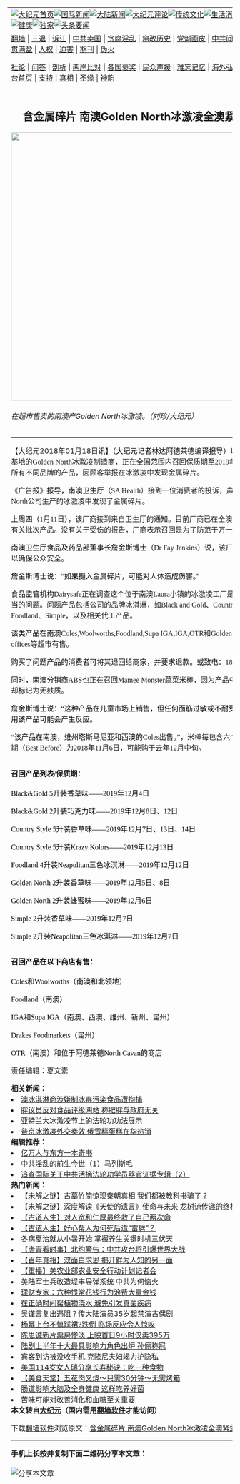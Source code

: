 <a name="1" id="1" target="_blank"></a><span id="1"></span>
<table align=center border="0"><tr><td colspan="2" VALIGN=TOP><a href="https://github.com/1992513/djy/blob/master/gb/nf1351518.md#1"><img src="https://raw.githubusercontent.com/1992513/www/master/t/djy/1.jpg" title="大纪元首页" alt="大纪元首页"></a><a href="https://github.com/1992513/djy/blob/master/gb/n24hr.md#1"><img src="https://raw.githubusercontent.com/1992513/www/master/t/djy/3.jpg" title="国际新闻" alt="国际新闻"></a><a href="https://github.com/1992513/djy/blob/master/gb/nsc413.md#1"><img src="https://raw.githubusercontent.com/1992513/www/master/t/djy/4.jpg" title="大陆新闻" alt="大陆新闻"></a><a href="https://github.com/1992513/djy/blob/master/gb/news392.md#1"><img src="https://raw.githubusercontent.com/1992513/www/master/t/djy/5.jpg" title="大纪元评论" alt="大纪元评论"></a><a href="https://github.com/1992513/djy/blob/master/gb/news2007.md#1"><img src="https://raw.githubusercontent.com/1992513/www/master/t/djy/6.jpg" title="传统文化" alt="传统文化"></a><a href="https://github.com/1992513/djy/blob/master/gb/news2008.md#1"><img src="https://raw.githubusercontent.com/1992513/www/master/t/djy/7.jpg" title="生活消费" alt="生活消费"></a><a href="https://github.com/1992513/djy/blob/master/gb/ncyule.md#1"><img src="https://raw.githubusercontent.com/1992513/www/master/t/djy/8.jpg" title="娱乐休闲" alt="娱乐休闲"></a><a href="https://github.com/1992513/djy/blob/master/gb/nsc1002.md#1"><img src="https://raw.githubusercontent.com/1992513/www/master/t/djy/9.jpg" title="健康" alt="健康"></a><a href="https://github.com/1992513/djy/blob/master/gb/nf6092.md#1"><img src="https://raw.githubusercontent.com/1992513/www/master/t/djy/10a.jpg" title="独家" alt="独家"></a><a href="https://github.com/1992513/djy/blob/master/gb/nf4514.md#1"><img src="https://raw.githubusercontent.com/1992513/www/master/t/djy/12a.jpg" title="头条要闻" alt="头条要闻"></a></td></tr>
<tr><td colspan="2" VALIGN=TOP><a target="_blank" href="https://github.com/1992513/www/blob/master/README.md?zsrh#1">翻墙</a> | <a target="_blank" href="https://github.com/1992513/djy/blob/master/gb/nf5657.md#1">三退</a> | <a target="_blank" href="https://github.com/1992513/djy/blob/master/gb/nf6124.md#1">诉江</a> | <a target="_blank" href="https://github.com/1992513/djy/blob/master/gb/nf1176117.md#1">中共卖国</a> | <a target="_blank" href="https://github.com/1992513/djy/blob/master/gb/nf5773.md#1">贪腐淫乱</a> | <a target="_blank" href="https://github.com/1992513/djy/blob/master/gb/nf1176115.md#1">窜改历史</a> | <a target="_blank" href="https://github.com/1992513/djy/blob/master/gb/nf1176107.md#1">党魁画皮</a> | <a target="_blank" href="https://github.com/1992513/djy/blob/master/gb/nf1320400.md#1">中共间谍</a> | <a target="_blank" href="https://github.com/1992513/djy/blob/master/gb/nf1176114.md#1">破坏传统</a> | <a target="_blank" href="https://github.com/1992513/ntdtv/blob/master/gb/prog447_1.md#1">恶贯满盈</a> | <a target="_blank" href="https://github.com/1992513/djy/blob/master/gb/ncid278.md#1">人权</a> | <a target="_blank" href="https://github.com/1992513/djy/blob/master/gb/nf1176111.md#1">迫害</a> | <a target="_blank" href="https://gitlab.com/szzdlab/mh-qikan/blob/master/README.md#1">期刊</a> | <a target="_blank" href="https://github.com/1992513/djy/blob/master/gb/nf5562.md#1">伪火</a></p><p><a target="_blank" href="https://github.com/1992513/djy/blob/master/gb/9p.md#1">社论</a> | <a target="_blank" href="https://github.com/1992513/djy/blob/master/gb/nf4378.md#1">问答</a> | <a target="_blank" href="https://github.com/1992513/djy/blob/master/gb/nf5792.md#1">剖析</a> | <a target="_blank" href="https://github.com/1992513/djy/blob/master/gb/nf5735.md#1">两岸比对</a> | <a target="_blank" href="https://github.com/1992513/djy/blob/master/gb/nf6119.md#1">各国褒奖</a> | <a target="_blank" href="https://github.com/1992513/djy/blob/master/gb/nf6120.md#1">民众声援</a> | <a target="_blank" href="https://github.com/1992513/djy/blob/master/gb/nf1188594.md#1">难忘记忆</a> | <a target="_blank" href="https://github.com/1992513/djy/blob/master/gb/nf3180.md#1">海外弘传</a> | <a target="_blank" href="https://github.com/1992513/djy/blob/master/gb/nf5410.md#1">万人上访</a> | <a target="_blank" href="https://github.com/1992513/www/blob/master/README.md?zsrh#1">平台首页</a> | <a target="_blank" href="https://github.com/1992513/djy/blob/master/gb/nf4386.md#1">支持</a> | <a target="_blank" href="https://github.com/1992513/djy/blob/master/gb/nf4389.md#1">真相</a> | <a target="_blank" href="https://github.com/1992513/djy/blob/master/gb/nf5790.md#1">圣缘</a> | <a target="_blank" href="https://github.com/1992513/djy/blob/master/gb/nf4786.md#1">神韵</a></td></tr>
<tr><td VALIGN=TOP width="626"><h2 align=center>含金属碎片 南澳Golden North冰激凌全澳紧急召回</h2>
<img width="600" src="https://i.epochtimes.com/assets/uploads/2018/01/Golden-North-600x400.jpg" />
<h6>在超市售卖的南澳产Golden North冰激凌。（刘珍/大纪元）
</h6>
<hr>
	<p>【大纪元2018年01月18日讯】（<span style="font-family: 宋体;"><span lang="zh-CN"><span style="color: #000000;"><span style="font-family: SimSun;"><span style="font-size: medium;">大纪元记者林达阿德莱德编译报导）以南澳</span></span></span></span><span style="font-family: SimSun, serif;"><span style="font-size: medium;">Laura</span></span><span lang="zh-CN"><span style="font-family: SimSun;"><span style="font-size: medium;">为基地的</span></span></span><span style="font-family: SimSun, serif;"><span style="font-size: medium;">Golden North</span></span><span lang="zh-CN"><span style="font-family: SimSun;"><span style="font-size: medium;">冰激凌制造商，正在全国范围内召回保质期至</span></span></span><span style="font-family: SimSun, serif;"><span style="font-size: medium;">2019</span></span><span lang="zh-CN"><span style="font-family: SimSun;"><span style="font-size: medium;">年</span></span></span><span style="font-family: SimSun, serif;"><span style="font-size: medium;">12</span></span><span lang="zh-CN"><span style="font-family: SimSun;"><span style="font-size: medium;">月上旬的所有不同品牌的产品，因顾客举报在冰激凌中发现金属碎片。</span></span></span></span></p>
<p><span style="font-family: 宋体;"><span lang="zh-CN"><span style="color: #000000;"><span style="font-family: SimSun;"><span style="font-size: medium;">《广告报》报导，南澳卫生厅（</span></span></span></span><span style="font-family: SimSun, serif;"><span style="font-size: medium;">SA Health</span></span><span lang="zh-CN"><span style="font-family: SimSun;"><span style="font-size: medium;">）接到一位消费者的投诉，声称在</span></span></span><span style="font-family: SimSun, serif;"><span style="font-size: medium;">Golden North</span></span><span lang="zh-CN"><span style="font-family: SimSun;"><span style="font-size: medium;">公司生产的冰激凌中发现了金属碎片。</span></span></span></span></p>
<p><span style="font-family: 宋体;"><span lang="zh-CN"><span style="color: #000000;"><span style="font-family: SimSun;"><span style="font-size: medium;">上周四（</span></span></span></span><span style="font-family: SimSun, serif;"><span style="font-size: medium;">1</span></span><span lang="zh-CN"><span style="font-family: SimSun;"><span style="font-size: medium;">月</span></span></span><span style="font-family: SimSun, serif;"><span style="font-size: medium;">11</span></span><span lang="zh-CN"><span style="font-family: SimSun;"><span style="font-size: medium;">日），该厂商接到来自卫生厅的通知。目前厂商已在全澳范围紧急召回有关批次产品。没有关于受伤的报告，厂商表示召回是为了防范于万一。</span></span></span></span></p>
<p><span style="font-family: 宋体;"><span lang="zh-CN"><span style="color: #000000;"><span style="font-family: SimSun;"><span style="font-size: medium;">南澳卫生厅食品及药品部董事长詹金斯博士（</span></span></span></span><span style="font-family: SimSun, serif;"><span style="font-size: medium;">Dr Fay Jenkins</span></span><span lang="zh-CN"><span style="font-family: SimSun;"><span style="font-size: medium;">）说，该厂商和当局合作以确保公众安全。</span></span></span></span></p>
<p><span style="font-family: 宋体;"><span lang="zh-CN"><span style="color: #000000;"><span style="font-family: SimSun;"><span style="font-size: medium;">詹金斯博士说：“如果摄入金属碎片，可能对人体造成伤害。”</span></span></span></span></span></p>
<p><span style="font-family: 宋体;"><span lang="zh-CN"><span style="color: #000000;"><span style="font-family: SimSun;"><span style="font-size: medium;">食品监管机构</span></span></span></span><span style="font-family: SimSun, serif;"><span style="font-size: medium;">Dairysafe</span></span><span lang="zh-CN"><span style="font-family: SimSun;"><span style="font-size: medium;">正在调查这个位于南澳</span></span></span><span style="font-family: SimSun, serif;"><span style="font-size: medium;">Laura</span></span><span lang="zh-CN"><span style="font-family: SimSun;"><span style="font-size: medium;">小镇的冰激凌工厂是否存在生产不当的问题。问题产品包括公司的品牌冰淇淋，如</span></span></span><span style="font-family: SimSun, serif;"><span style="font-size: medium;">Black and Gold</span></span><span lang="zh-CN"><span style="font-family: SimSun;"><span style="font-size: medium;">、</span></span></span><span style="font-family: SimSun, serif;"><span style="font-size: medium;">Country Style</span></span><span lang="zh-CN"><span style="font-family: SimSun;"><span style="font-size: medium;">、</span></span></span><span style="font-family: SimSun, serif;"><span style="font-size: medium;">Foodland</span></span><span lang="zh-CN"><span style="font-family: SimSun;"><span style="font-size: medium;">、</span></span></span><span style="font-family: SimSun, serif;"><span style="font-size: medium;">Simple</span></span><span lang="zh-CN"><span style="font-family: SimSun;"><span style="font-size: medium;">，以及相关代工产品。</span></span></span></span></p>
<p><span style="font-family: 宋体;"><span lang="zh-CN"><span style="color: #000000;"><span style="font-family: SimSun;"><span style="font-size: medium;">该类产品在南澳</span></span></span></span><span style="font-family: SimSun, serif;"><span style="font-size: medium;">Coles,Woolworths,Foodland,Supa IGA,IGA,OTR</span></span><span lang="zh-CN"><span style="font-family: SimSun;"><span style="font-size: medium;">和</span></span></span><span style="font-family: SimSun, serif;"><span style="font-size: medium;">Golden North</span></span><span lang="zh-CN"><span style="font-family: SimSun;"><span style="font-size: medium;">’</span></span></span><span style="font-family: SimSun, serif;"><span style="font-size: medium;">s Cavan offices</span></span><span lang="zh-CN"><span style="font-family: SimSun;"><span style="font-size: medium;">等超市有售。</span></span></span></span></p>
<p><span style="font-family: 宋体;"><span lang="zh-CN"><span style="color: #000000;"><span style="font-family: SimSun;"><span style="font-size: medium;">购买了问题产品的消费者可将其退回给商家，并要求退款。或致电：</span></span></span></span><span style="font-family: SimSun, serif;"><span style="font-size: medium;">1800 001 572</span></span><span lang="zh-CN"><span style="font-family: SimSun;"><span style="font-size: medium;">。</span></span></span></span></p>
<p><span style="font-family: 宋体;"><span lang="zh-CN"><span style="color: #000000;"><span style="font-family: SimSun;"><span style="font-size: medium;">同时，南澳分销商</span></span></span></span><span style="font-family: SimSun, serif;"><span style="font-size: medium;">ABS</span></span><span lang="zh-CN"><span style="font-family: SimSun;"><span style="font-size: medium;">也正在召回</span></span></span><span style="font-family: SimSun, serif;"><span style="font-size: medium;">Mamee Monster</span></span><span lang="zh-CN"><span style="font-family: SimSun;"><span style="font-size: medium;">蔬菜米棒，因为产品中含有麸质，却标记为无麸质。</span></span></span></span></p>
<p><span style="font-family: 宋体;"><span lang="zh-CN"><span style="color: #000000;"><span style="font-family: SimSun;"><span style="font-size: medium;">詹金斯博士说：“这种产品在儿童市场上销售，但任何面筋过敏或不耐受的人，如果食用该产品可能会产生反应。</span></span></span></span></span></p>
<p><span style="font-family: 宋体;"><span lang="zh-CN"><span style="color: #000000;"><span style="font-family: SimSun;"><span style="font-size: medium;">“该产品在南澳，维州塔斯马尼亚和西澳的</span></span></span></span><span style="font-family: SimSun, serif;"><span style="font-size: medium;">Coles</span></span><span lang="zh-CN"><span style="font-family: SimSun;"><span style="font-size: medium;">出售。”，米棒每包含六个小包，有效期（</span></span></span><span style="font-family: SimSun, serif;"><span style="font-size: medium;">Best Before</span></span><span lang="zh-CN"><span style="font-family: SimSun;"><span style="font-size: medium;">）为</span></span></span><span style="font-family: SimSun, serif;"><span style="font-size: medium;">2018</span></span><span lang="zh-CN"><span style="font-family: SimSun;"><span style="font-size: medium;">年</span></span></span><span style="font-family: SimSun, serif;"><span style="font-size: medium;">11</span></span><span lang="zh-CN"><span style="font-family: SimSun;"><span style="font-size: medium;">月</span></span></span><span style="font-family: SimSun, serif;"><span style="font-size: medium;">6</span></span><span lang="zh-CN"><span style="font-family: SimSun;"><span style="font-size: medium;">日，可能购于去年</span></span></span><span style="font-family: SimSun, serif;"><span style="font-size: medium;">12</span></span><span lang="zh-CN"><span style="font-family: SimSun;"><span style="font-size: medium;">月中旬。</span></span></span></span></p>
<h2><span style="font-family: 宋体;"><span lang="zh-CN"><span style="color: #000000;"><span style="font-family: SimSun;"><span style="font-size: medium;">召回产品列表</span></span></span></span><span style="font-family: SimSun, serif;"><span style="font-size: medium;">/</span></span><span lang="zh-CN"><span style="font-family: SimSun;"><span style="font-size: medium;">保质期：</span></span></span></span></h2>
<p><span style="color: #000000;"><span style="font-family: SimSun, serif;"><span style="font-size: medium;">Black&amp;Gold 5</span></span><span style="font-family: 宋体;"><span lang="zh-CN"><span style="font-family: SimSun;"><span style="font-size: medium;">升装香草味——</span></span></span></span><span style="font-family: SimSun, serif;"><span style="font-size: medium;">2019</span></span><span style="font-family: 宋体;"><span lang="zh-CN"><span style="font-family: SimSun;"><span style="font-size: medium;">年</span></span></span></span><span style="font-family: SimSun, serif;"><span style="font-size: medium;">12</span></span><span style="font-family: 宋体;"><span lang="zh-CN"><span style="font-family: SimSun;"><span style="font-size: medium;">月</span></span></span></span><span style="font-family: SimSun, serif;"><span style="font-size: medium;">4</span></span><span style="font-family: 宋体;"><span lang="zh-CN"><span style="font-family: SimSun;"><span style="font-size: medium;">日</span></span></span></span></span></p>
<p><span style="color: #000000;"><span style="font-family: SimSun, serif;"><span style="font-size: medium;">Black&amp;Gold 2</span></span><span style="font-family: 宋体;"><span lang="zh-CN"><span style="font-family: SimSun;"><span style="font-size: medium;">升装巧克力味——</span></span></span></span><span style="font-family: SimSun, serif;"><span style="font-size: medium;">2019</span></span><span style="font-family: 宋体;"><span lang="zh-CN"><span style="font-family: SimSun;"><span style="font-size: medium;">年</span></span></span></span><span style="font-family: SimSun, serif;"><span style="font-size: medium;">12</span></span><span style="font-family: 宋体;"><span lang="zh-CN"><span style="font-family: SimSun;"><span style="font-size: medium;">月</span></span></span></span><span style="font-family: SimSun, serif;"><span style="font-size: medium;">8</span></span><span style="font-family: 宋体;"><span lang="zh-CN"><span style="font-family: SimSun;"><span style="font-size: medium;">日、</span></span></span></span><span style="font-family: SimSun, serif;"><span style="font-size: medium;">12</span></span><span style="font-family: 宋体;"><span lang="zh-CN"><span style="font-family: SimSun;"><span style="font-size: medium;">日</span></span></span></span></span></p>
<p><span style="color: #000000;"><span style="font-family: SimSun, serif;"><span style="font-size: medium;">Country Style 5</span></span><span style="font-family: 宋体;"><span lang="zh-CN"><span style="font-family: SimSun;"><span style="font-size: medium;">升装香草味——</span></span></span></span><span style="font-family: SimSun, serif;"><span style="font-size: medium;">2019</span></span><span style="font-family: 宋体;"><span lang="zh-CN"><span style="font-family: SimSun;"><span style="font-size: medium;">年</span></span></span></span><span style="font-family: SimSun, serif;"><span style="font-size: medium;">12</span></span><span style="font-family: 宋体;"><span lang="zh-CN"><span style="font-family: SimSun;"><span style="font-size: medium;">月</span></span></span></span><span style="font-family: SimSun, serif;"><span style="font-size: medium;">7</span></span><span style="font-family: 宋体;"><span lang="zh-CN"><span style="font-family: SimSun;"><span style="font-size: medium;">日、</span></span></span></span><span style="font-family: SimSun, serif;"><span style="font-size: medium;">13</span></span><span style="font-family: 宋体;"><span lang="zh-CN"><span style="font-family: SimSun;"><span style="font-size: medium;">日、</span></span></span></span><span style="font-family: SimSun, serif;"><span style="font-size: medium;">14</span></span><span style="font-family: 宋体;"><span lang="zh-CN"><span style="font-family: SimSun;"><span style="font-size: medium;">日</span></span></span></span></span></p>
<p><span style="color: #000000;"><span style="font-family: SimSun, serif;"><span style="font-size: medium;">Country Style 5</span></span><span style="font-family: 宋体;"><span lang="zh-CN"><span style="font-family: SimSun;"><span style="font-size: medium;">升装</span></span></span></span><span style="font-family: SimSun, serif;"><span style="font-size: medium;">Krazy Kolors——2019</span></span><span style="font-family: 宋体;"><span lang="zh-CN"><span style="font-family: SimSun;"><span style="font-size: medium;">年</span></span></span></span><span style="font-family: SimSun, serif;"><span style="font-size: medium;">12</span></span><span style="font-family: 宋体;"><span lang="zh-CN"><span style="font-family: SimSun;"><span style="font-size: medium;">月</span></span></span></span><span style="font-family: SimSun, serif;"><span style="font-size: medium;">13</span></span><span style="font-family: 宋体;"><span lang="zh-CN"><span style="font-family: SimSun;"><span style="font-size: medium;">日</span></span></span></span></span></p>
<p><span style="color: #000000;"><span style="font-family: SimSun, serif;"><span style="font-size: medium;">Foodland 4</span></span><span style="font-family: 宋体;"><span lang="zh-CN"><span style="font-family: SimSun;"><span style="font-size: medium;">升装</span></span></span></span><span style="font-family: SimSun, serif;"><span style="font-size: medium;">Neapolitan</span></span><span style="font-family: 宋体;"><span lang="zh-CN"><span style="font-family: SimSun;"><span style="font-size: medium;">三色冰淇淋——</span></span></span></span><span style="font-family: SimSun, serif;"><span style="font-size: medium;">2019</span></span><span style="font-family: 宋体;"><span lang="zh-CN"><span style="font-family: SimSun;"><span style="font-size: medium;">年</span></span></span></span><span style="font-family: SimSun, serif;"><span style="font-size: medium;">12</span></span><span style="font-family: 宋体;"><span lang="zh-CN"><span style="font-family: SimSun;"><span style="font-size: medium;">月</span></span></span></span><span style="font-family: SimSun, serif;"><span style="font-size: medium;">12</span></span><span style="font-family: 宋体;"><span lang="zh-CN"><span style="font-family: SimSun;"><span style="font-size: medium;">日</span></span></span></span></span></p>
<p><span style="color: #000000;"><span style="font-family: SimSun, serif;"><span style="font-size: medium;">Golden North 2</span></span><span style="font-family: 宋体;"><span lang="zh-CN"><span style="font-family: SimSun;"><span style="font-size: medium;">升装香草味——</span></span></span></span><span style="font-family: SimSun, serif;"><span style="font-size: medium;">2019</span></span><span style="font-family: 宋体;"><span lang="zh-CN"><span style="font-family: SimSun;"><span style="font-size: medium;">年</span></span></span></span><span style="font-family: SimSun, serif;"><span style="font-size: medium;">12</span></span><span style="font-family: 宋体;"><span lang="zh-CN"><span style="font-family: SimSun;"><span style="font-size: medium;">月</span></span></span></span><span style="font-family: SimSun, serif;"><span style="font-size: medium;">5</span></span><span style="font-family: 宋体;"><span lang="zh-CN"><span style="font-family: SimSun;"><span style="font-size: medium;">日、</span></span></span></span><span style="font-family: SimSun, serif;"><span style="font-size: medium;">8</span></span><span style="font-family: 宋体;"><span lang="zh-CN"><span style="font-family: SimSun;"><span style="font-size: medium;">日</span></span></span></span></span></p>
<p><span style="color: #000000;"><span style="font-family: SimSun, serif;"><span style="font-size: medium;">Golden North 2</span></span><span style="font-family: 宋体;"><span lang="zh-CN"><span style="font-family: SimSun;"><span style="font-size: medium;">升装蜂蜜味——</span></span></span></span><span style="font-family: SimSun, serif;"><span style="font-size: medium;">2019</span></span><span style="font-family: 宋体;"><span lang="zh-CN"><span style="font-family: SimSun;"><span style="font-size: medium;">年</span></span></span></span><span style="font-family: SimSun, serif;"><span style="font-size: medium;">12</span></span><span style="font-family: 宋体;"><span lang="zh-CN"><span style="font-family: SimSun;"><span style="font-size: medium;">月</span></span></span></span><span style="font-family: SimSun, serif;"><span style="font-size: medium;">6</span></span><span style="font-family: 宋体;"><span lang="zh-CN"><span style="font-family: SimSun;"><span style="font-size: medium;">日</span></span></span></span></span></p>
<p><span style="color: #000000;"><span style="font-family: SimSun, serif;"><span style="font-size: medium;">Simple 2</span></span><span style="font-family: 宋体;"><span lang="zh-CN"><span style="font-family: SimSun;"><span style="font-size: medium;">升装香草味——</span></span></span></span><span style="font-family: SimSun, serif;"><span style="font-size: medium;">2019</span></span><span style="font-family: 宋体;"><span lang="zh-CN"><span style="font-family: SimSun;"><span style="font-size: medium;">年</span></span></span></span><span style="font-family: SimSun, serif;"><span style="font-size: medium;">12</span></span><span style="font-family: 宋体;"><span lang="zh-CN"><span style="font-family: SimSun;"><span style="font-size: medium;">月</span></span></span></span><span style="font-family: SimSun, serif;"><span style="font-size: medium;">7</span></span><span style="font-family: 宋体;"><span lang="zh-CN"><span style="font-family: SimSun;"><span style="font-size: medium;">日</span></span></span></span></span></p>
<p><span style="color: #000000;"><span style="font-family: SimSun, serif;"><span style="font-size: medium;">Simple 2</span></span><span style="font-family: 宋体;"><span lang="zh-CN"><span style="font-family: SimSun;"><span style="font-size: medium;">升装</span></span></span></span><span style="font-family: SimSun, serif;"><span style="font-size: medium;">Neapolitan</span></span><span style="font-family: 宋体;"><span lang="zh-CN"><span style="font-family: SimSun;"><span style="font-size: medium;">三色冰淇淋——</span></span></span></span><span style="font-family: SimSun, serif;"><span style="font-size: medium;">2019</span></span><span style="font-family: 宋体;"><span lang="zh-CN"><span style="font-family: SimSun;"><span style="font-size: medium;">年</span></span></span></span><span style="font-family: SimSun, serif;"><span style="font-size: medium;">12</span></span><span style="font-family: 宋体;"><span lang="zh-CN"><span style="font-family: SimSun;"><span style="font-size: medium;">月</span></span></span></span><span style="font-family: SimSun, serif;"><span style="font-size: medium;">7</span></span><span style="font-family: 宋体;"><span lang="zh-CN"><span style="font-family: SimSun;"><span style="font-size: medium;">日</span></span></span></span></span></p>
<h2><span style="font-family: 宋体;"><span lang="zh-CN"><span style="color: #000000;"><span style="font-family: SimSun;"><span style="font-size: medium;">召回产品在以下商店有售：</span></span></span></span></span></h2>
<p><span style="color: #000000;"><span style="font-family: SimSun, serif;"><span style="font-size: medium;">Coles</span></span><span style="font-family: 宋体;"><span lang="zh-CN"><span style="font-family: SimSun;"><span style="font-size: medium;">和</span></span></span></span><span style="font-family: SimSun, serif;"><span style="font-size: medium;">Woolworths</span></span><span style="font-family: 宋体;"><span lang="zh-CN"><span style="font-family: SimSun;"><span style="font-size: medium;">（南澳和北领地）</span></span></span></span></span></p>
<p><span style="color: #000000;"><span style="font-family: SimSun, serif;"><span style="font-size: medium;">Foodland</span></span><span style="font-family: 宋体;"><span lang="zh-CN"><span style="font-family: SimSun;"><span style="font-size: medium;">（南澳）</span></span></span></span></span></p>
<p><span style="color: #000000;"><span style="font-family: SimSun, serif;"><span style="font-size: medium;">IGA</span></span><span style="font-family: 宋体;"><span lang="zh-CN"><span style="font-family: SimSun;"><span style="font-size: medium;">和</span></span></span></span><span style="font-family: SimSun, serif;"><span style="font-size: medium;">Supa IGA</span></span><span style="font-family: 宋体;"><span lang="zh-CN"><span style="font-family: SimSun;"><span style="font-size: medium;">（南澳、西澳、维州、新州、昆州）</span></span></span></span></span></p>
<p><span style="color: #000000;"><span style="font-family: SimSun, serif;"><span style="font-size: medium;">Drakes Foodmarkets</span></span><span style="font-family: 宋体;"><span lang="zh-CN"><span style="font-family: SimSun;"><span style="font-size: medium;">（昆州）</span></span></span></span></span></p>
<p><span style="color: #000000;"><span style="font-family: SimSun, serif;"><span style="font-size: medium;">OTR</span></span><span style="font-family: 宋体;"><span lang="zh-CN"><span style="font-family: SimSun;"><span style="font-size: medium;">（南澳）和位于阿德莱德</span></span></span></span><span style="font-family: SimSun, serif;"><span style="font-size: medium;">North Cavan</span></span><span style="font-family: 宋体;"><span lang="zh-CN"><span style="font-family: SimSun;"><span style="font-size: medium;">的商店</span></span></span></span></span></p>
<p>责任编辑：夏文素</p>
<strong>相关新闻：</strong>
<li><a href="https://github.com/1992513/djy/blob/master/gb/11/11/1/n3417497.md#1">澳冰淇淋商涉嫌制冰毒污染食品遭拘捕</a></li>
<li><a href="https://github.com/1992513/djy/blob/master/gb/14/2/26/n4092844.md#1">胖议员反对食品评级网站 称肥胖与政府无关</a></li>
<li><a href="https://github.com/1992513/djy/blob/master/gb/16/7/30/n8151154.md#1">亚特兰大冰激凌节上的法轮功功法展示</a></li>
<li><a href="https://github.com/1992513/djy/blob/master/gb/16/10/15/n8399000.md#1">普京冰激凌外交奏效 俄雪糕蛋糕在华热销</a></li>
<strong>编辑推荐：</strong>
<li><a href="https://github.com/1992513/djy/blob/master/gb/17/5/26/n9191512.md?dfh#1" target="_blank">亿万人与东方一本奇书</a></li><li><a href="https://github.com/1992513/djy/blob/master/gb/18/3/13/n10214702.md#1" target="_blank">中共淫乱的前生今世（1）马列斯毛</a></li><li><a href="https://github.com/1992513/djy/blob/master/gb/13/9/14/n3964268.md#1" target="_blank">追查国际关于中共活摘法轮功学员器官证据专辑（2）</a></li>
<strong>热门新闻：</strong>
<li><a href="https://github.com/1992513/djy/blob/master/gb/25/7/5/n14545644.md#1">【未解之谜】古墓竹简惊现秦朝真相 我们都被教科书骗了？</a></li>
<li><a href="https://github.com/1992513/djy/blob/master/gb/25/7/2/n14543500.md#1">【未解之谜】深度解读《天使的遗言》使命与未来 龙树谅传递的终极信息</a></li>
<li><a href="https://github.com/1992513/djy/blob/master/gb/24/12/21/n14395345.md#1">【古道人生】对人宽和仁厚最终救了自己两次命</a></li>
<li><a href="https://github.com/1992513/djy/blob/master/gb/25/5/30/n14520972.md#1">【古道人生】好心帮人为何死后遭“雷劈”？</a></li>
<li><a href="https://github.com/1992513/djy/blob/master/gb/25/6/25/n14538207.md#1">冬病夏治就从小暑开始 掌握养生关键时机三伏天</a></li>
<li><a href="https://github.com/1992513/djy/blob/master/gb/25/7/8/n14547012.md#1">【唐青看时事】北约警告：中共攻台将引爆世界大战</a></li>
<li><a href="https://github.com/1992513/djy/blob/master/gb/25/7/7/n14546640.md#1">【百年真相】双面白求恩 揭开鲜为人知的另一面</a></li>
<li><a href="https://github.com/1992513/djy/blob/master/gb/25/7/8/n14547369.md#1">【重播】美农业部农业安全行动计划记者会</a></li>
<li><a href="https://github.com/1992513/djy/blob/master/gb/25/7/5/n14545557.md#1">美陆军士兵改造堤丰导弹系统 中共为何恼火</a></li>
<li><a href="https://github.com/1992513/djy/blob/master/gb/25/7/6/n14545743.md#1">理财专家：六种惯常花钱行为浪费大量金钱</a></li>
<li><a href="https://github.com/1992513/djy/blob/master/gb/25/7/6/n14545808.md#1">在正确时间帮植物浇水 避免引发真菌疾病</a></li>
<li><a href="https://github.com/1992513/djy/blob/master/gb/25/7/5/n14545646.md#1">吴谨言复出遇阻？传大陆演员35岁起禁演古偶剧</a></li>
<li><a href="https://github.com/1992513/djy/blob/master/gb/25/7/5/n14545591.md#1">杨幂上台不慎踩裙?跌倒 临场反应令人惊叹</a></li>
<li><a href="https://github.com/1992513/djy/blob/master/gb/25/7/5/n14545630.md#1">陈思诚新片票房惨淡 上映首日9小时仅卖395万</a></li>
<li><a href="https://github.com/1992513/djy/blob/master/gb/25/7/8/n14546820.md#1">陆剧上半年十大最具影响力角色出炉 孙俪称冠</a></li>
<li><a href="https://github.com/1992513/djy/blob/master/gb/25/7/6/n14545834.md#1">宾客到访被没收手机 克隆尼夫妇竭力护隐私</a></li>
<li><a href="https://github.com/1992513/djy/blob/master/gb/25/7/8/n14547034.md#1">美国114岁女人瑞分享长寿秘诀：吃一种食物</a></li>
<li><a href="https://github.com/1992513/djy/blob/master/gb/25/7/6/n14545922.md#1">【美食天堂】五花肉叉烧～只需30分钟～无需烤箱</a></li>
<li><a href="https://github.com/1992513/djy/blob/master/gb/25/7/3/n14543617.md#1">肠道影响大脑及全身健康 这样吃养好菌</a></li>
<li><a href="https://github.com/1992513/djy/blob/master/gb/25/7/1/n14542663.md#1">苦味可能对改善消化和血糖至关重要</a></li>
<strong>本文转自<a href="https://www.epochtimes.com">大纪元</a>（国内需用<a href="https://github.com/1992513/www/blob/master/README.md#8">翻墙软件</a>才能访问）</strong><p>下载<a href="https://github.com/1992513/www/blob/master/README.md#8">翻墙软件</a>浏览原文：<a href="https://www.epochtimes.com/gb/18/1/18/n10066937.htm">含金属碎片 南澳Golden North冰激凌全澳紧急召回</a></p><hr>
<strong>手机上长按并复制下面二维码分享本文章：</strong><br><br><img src="https://quickchart.io/qr?size=256&text=https://github.com/1992513/djy/blob/master/gb/18/1/18/n10066937.md%231" title="分享本文章"></td><td VALIGN=TOP><a href="https://github.com/1992513/djy/blob/master/gb/16/1/21/n4622075.md?dfh#1" target="_blank"><img src="https://raw.githubusercontent.com/1992513/djy/master/gb/300/wei-f1.jpg" title="中共的伪火骗局"  alt="中共的伪火骗局"></a><br><a href="https://github.com/1992513/www/blob/master/README.md?dfh#9" target="_blank"><img src="https://raw.githubusercontent.com/1992513/djy/master/gb/300/yong-h.jpg" title="永恒的见证"  alt="永恒的见证"></a><br><a href="https://github.com/1992513/djy/blob/master/gb/13/9/29/n3974789.md?dfh#1" target="_blank"><img src="https://raw.githubusercontent.com/1992513/djy/master/gb/300/shang-lnz.jpg" title="善良女子被中共投男牢"  alt="善良女子被中共投男牢"></a><br><a href="https://github.com/1992513/djy/blob/master/gb/16/3/16/n4663449.md?dfh#1" target="_blank"><img src="https://raw.githubusercontent.com/1992513/djy/master/gb/300/huo-z3.jpg" title="警卫目击活摘器官"  alt="警卫目击活摘器官"></a><br><a href="https://github.com/1992513/djy/blob/master/gb/16/8/7/n8177641.md?dfh#1" target="_blank"><img src="https://raw.githubusercontent.com/1992513/djy/master/gb/300/huo-z4.jpg" title="证人描述活摘恐怖"  alt="证人描述活摘恐怖"></a><br><a href="https://github.com/1992513/djy/blob/master/gb/10/4/19/n2881569.md?dfh#1" target="_blank"><img src="https://raw.githubusercontent.com/1992513/djy/master/gb/300/huo-z1.jpg" title="揭开活摘器官黑幕"  alt="揭开活摘器官黑幕"></a><br><a href="https://github.com/1992513/djy/blob/master/gb/10/11/7/n3077476.md?dfh#1" target="_blank"><img src="https://raw.githubusercontent.com/1992513/djy/master/gb/300/ma-ks.jpg" title="马克思的成魔之路"  alt="马克思的成魔之路"></a><br><a href="https://github.com/1992513/djy/blob/master/gb/14/6/9/n4173977.md?dfh#1" target="_blank"><img src="https://raw.githubusercontent.com/1992513/djy/master/gb/300/chang-zs.jpg" title="藏字石 蕴天机"  alt="藏字石 蕴天机"></a><br><a href="https://github.com/1992513/djy/blob/master/gb/18/5/10/n10381511.md?dfh#1" target="_blank"><img src="https://raw.githubusercontent.com/1992513/djy/master/gb/300/st1.jpg" title="关注三亿人三退"  alt="关注三亿人三退"></a><br><a href="https://github.com/1992513/djy/blob/master/gb/18/3/21/n10237682.md?dfh#1" target="_blank"><img src="https://raw.githubusercontent.com/1992513/djy/master/gb/300/jie-t.jpg" title="解体中共复兴中华"  alt="解体中共复兴中华"></a><br><a href="https://github.com/1992513/djy/blob/master/gb/9/2/9/n2422991.md?dfh#1" target="_blank"><img src="https://raw.githubusercontent.com/1992513/djy/master/gb/300/gao-zs.jpg" title="中共迫害良心律师"  alt="中共迫害良心律师"></a><br><a href="https://github.com/1992513/djy/blob/master/gb/18/12/9/n10900044.md?dfh#1" target="_blank"><img src="https://raw.githubusercontent.com/1992513/djy/master/gb/300/sj1.jpg" title="三百多万人举报江泽民"  alt="三百多万人举报江泽民"></a><br><a href="https://github.com/1992513/djy/blob/master/gb/18/8/28/n10672014.md?dfh#1" target="_blank"><img src="https://raw.githubusercontent.com/1992513/djy/master/gb/300/sj2.jpg" title="这些官员为何起诉江泽民"  alt="这些官员为何起诉江泽民"></a><br><a href="https://github.com/1992513/djy/blob/master/gb/8/12/18/n2367165.md?dfh#1" target="_blank"><img src="https://raw.githubusercontent.com/1992513/djy/master/gb/300/liangan.jpg" title="海峡两岸的强烈对比"  alt="海峡两岸的强烈对比"></a><br><a href="https://github.com/1992513/djy/blob/master/gb/15/12/10/n4593139.md?dfh#1" target="_blank"><img src="https://raw.githubusercontent.com/1992513/djy/master/gb/300/jia-ndzl.jpg" title="加拿大总理的贺信"  alt="加拿大总理的贺信"></a><br><a href="https://github.com/1992513/djy/blob/master/gb/11/6/17/n3289382.md?dfh#1" target="_blank"><img src="https://raw.githubusercontent.com/1992513/djy/master/gb/300/xiao-wd.jpg" title="探寻真相兼听则明"  alt="探寻真相兼听则明"></a><br><a href="https://github.com/1992513/djy/blob/master/gb/18/10/27/n10812623.md?dfh#1" target="_blank"><img src="https://raw.githubusercontent.com/1992513/djy/master/gb/300/yindu.jpg" title="印度媒体报道东方"  alt="印度媒体报道东方"></a><br><a href="https://github.com/1992513/djy/blob/master/gb/18/6/9/n10469652.md?dfh#1" target="_blank"><img src="https://raw.githubusercontent.com/1992513/djy/master/gb/300/xie-j.jpg" title="不一样的海外校园"  alt="不一样的海外校园"></a><br><a href="https://github.com/1992513/djy/blob/master/gb/7/4/5/n1669415.md?dfh#1" target="_blank"><img src="https://raw.githubusercontent.com/1992513/djy/master/gb/300/li-up.jpg" title="从大师到徒弟的传奇"  alt="从大师到徒弟的传奇"></a><br><a href="https://github.com/1992513/djy/blob/master/gb/17/5/26/n9191512.md?dfh#1" target="_blank"><img src="https://raw.githubusercontent.com/1992513/djy/master/gb/300/zfl2.jpg" title="亿万人与东方一本奇书"  alt="亿万人与东方一本奇书"></a><br><a href="https://github.com/1992513/djy/blob/master/gb/13/11/27/n4020290.md?dfh#1" target="_blank"><img src="https://raw.githubusercontent.com/1992513/djy/master/gb/300/zhen-h.jpg" title="大陆见不到的震撼场面"  alt="大陆见不到的震撼场面"></a><br><a href="https://github.com/1992513/djy/blob/master/gb/15/7/17/n4482910.md?dfh#1" target="_blank"><img src="https://raw.githubusercontent.com/1992513/djy/master/gb/300/dalu-sk.jpg" title="人心向善 大陆当初盛况"  alt="人心向善 大陆当初盛况"></a><br><a href="https://github.com/1992513/djy/blob/master/gb/19/1/5/n10955468.md?dfh#1" target="_blank"><img src="https://raw.githubusercontent.com/1992513/djy/master/gb/300/zfl1.jpg" title="追寻真理 这书讲什么"  alt="追寻真理 这书讲什么"></a><br><a href="https://github.com/1992513/www/blob/master/README.md?dfh#1" target="_blank"><img src="https://raw.githubusercontent.com/1992513/djy/master/gb/300/fq1.jpg" title="下载免费翻墙软件"  alt="下载免费翻墙软件"></a><br></td></tr></table>
